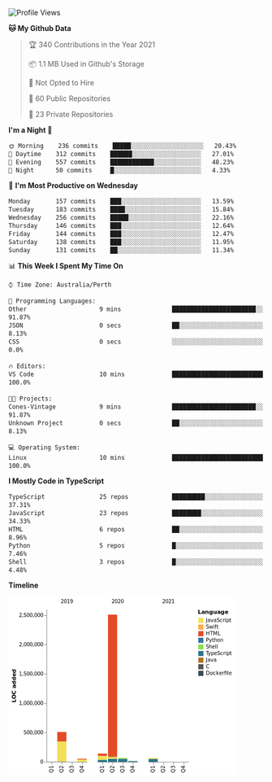 <!--START_SECTION:waka-->
![Profile Views](http://img.shields.io/badge/Profile%20Views-0-blue)

**🐱 My Github Data** 

> 🏆 340 Contributions in the Year 2021
 > 
> 📦 1.1 MB Used in Github's Storage 
 > 
> 🚫 Not Opted to Hire
 > 
> 📜 60 Public Repositories 
 > 
> 🔑 23 Private Repositories  
 > 
**I'm a Night 🦉** 

```text
🌞 Morning    236 commits    █████░░░░░░░░░░░░░░░░░░░░   20.43% 
🌆 Daytime    312 commits    ██████░░░░░░░░░░░░░░░░░░░   27.01% 
🌃 Evening    557 commits    ████████████░░░░░░░░░░░░░   48.23% 
🌙 Night      50 commits     █░░░░░░░░░░░░░░░░░░░░░░░░   4.33%

```
📅 **I'm Most Productive on Wednesday** 

```text
Monday       157 commits    ███░░░░░░░░░░░░░░░░░░░░░░   13.59% 
Tuesday      183 commits    ████░░░░░░░░░░░░░░░░░░░░░   15.84% 
Wednesday    256 commits    █████░░░░░░░░░░░░░░░░░░░░   22.16% 
Thursday     146 commits    ███░░░░░░░░░░░░░░░░░░░░░░   12.64% 
Friday       144 commits    ███░░░░░░░░░░░░░░░░░░░░░░   12.47% 
Saturday     138 commits    ███░░░░░░░░░░░░░░░░░░░░░░   11.95% 
Sunday       131 commits    ██░░░░░░░░░░░░░░░░░░░░░░░   11.34%

```


📊 **This Week I Spent My Time On** 

```text
⌚︎ Time Zone: Australia/Perth

💬 Programming Languages: 
Other                    9 mins              ███████████████████████░░   91.87% 
JSON                     0 secs              ██░░░░░░░░░░░░░░░░░░░░░░░   8.13% 
CSS                      0 secs              ░░░░░░░░░░░░░░░░░░░░░░░░░   0.0%

🔥 Editors: 
VS Code                  10 mins             █████████████████████████   100.0%

🐱‍💻 Projects: 
Cones-Vintage            9 mins              ███████████████████████░░   91.87% 
Unknown Project          0 secs              ██░░░░░░░░░░░░░░░░░░░░░░░   8.13%

💻 Operating System: 
Linux                    10 mins             █████████████████████████   100.0%

```

**I Mostly Code in TypeScript** 

```text
TypeScript               25 repos            █████████░░░░░░░░░░░░░░░░   37.31% 
JavaScript               23 repos            ████████░░░░░░░░░░░░░░░░░   34.33% 
HTML                     6 repos             ██░░░░░░░░░░░░░░░░░░░░░░░   8.96% 
Python                   5 repos             █░░░░░░░░░░░░░░░░░░░░░░░░   7.46% 
Shell                    3 repos             █░░░░░░░░░░░░░░░░░░░░░░░░   4.48%

```


**Timeline**

![Chart not found](https://raw.githubusercontent.com/NWylynko/NWylynko/main/charts/bar_graph.png) 


<!--END_SECTION:waka-->
